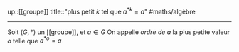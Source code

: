 up::[[groupe]]
title::"plus petit $k$ tel que $a^{*k} = a$"
#maths/algèbre 

----

Soit $(G,*)$ un [[groupe]], et $a\in G$
On appelle _ordre de $a$_ la plus petite valeur $o$ telle que $a^{*o}=a$


